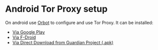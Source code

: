 # Android Tor Proxy setup

On android use [Orbot](https://guardianproject.info/apps/orbot/) to
configure and use Tor Proxy. It can be installed:
* [Via Google Play](https://market.android.com/details?id=org.torproject.android)
* [Via F-Droid](https://guardianproject.info/fdroid/)
* [Via Direct Download from Guardian Project (.apk)](https://guardianproject.info/releases/orbot-latest.apk)
